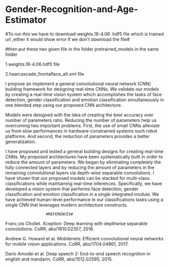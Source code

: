 # Gender-Recognition-and-Age-Estimator

#To run this we have to download weights.18-4.06 .hdf5 file which is trained url ,either it would show error if we don't download the file#

#then put these two given file in the folder pretrained_models in the same folder 

1.weights.18-4.06.hdf5 file

2.haarcascade_frontalface_alt.xml file

I propose an implement a general
convolutional neural network (CNN) building framework for
designing real-time CNNs. We validate our models by creating
a real-time vision system which accomplishes the tasks of
face detection, gender classification and emotion classification
simultaneously in one blended step using our proposed CNN
architecture.

Models were designed with the idea of creating the best accuracy
over number of parameters ratio. Reducing the number of
parameters help us overcoming two important problems. First,
the use of small CNNs alleviate us from slow performances
in hardware-constrained systems such robot platforms. And
second, the reduction of parameters provides a better generalization.

I have proposed and tested a general building designs
for creating real-time CNNs. My proposed architectures have
been systematically built in order to reduce the amount of
parameters. We began by eliminating completely the fully
connected layers and by reducing the amount of parameters
in the remaining convolutional layers via depth-wise separable
convolutions. I have shown that our proposed models can
be stacked for multi-class classifications while maintaining
real-time inferences. Specifically, we have developed a vision
system that performs face detection, gender classification
and emotion classification in a single integrated module. We
have achieved human-level performance in our classifications
tasks using a single CNN that leverages modern architecture
constructs.

                      #REFERENCES#

Franc¸ois Chollet. Xception: Deep learning with depthwise separable
convolutions. CoRR, abs/1610.02357, 2016.


Andrew G. Howard et al. Mobilenets: Efficient convolutional neural
networks for mobile vision applications. CoRR, abs/1704.04861, 2017.


Dario Amodei et al. Deep speech 2: End-to-end speech recognition in
english and mandarin. CoRR, abs/1512.02595, 2015.
